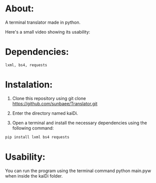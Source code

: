 # About: 

A terminal translator made in python.

Here's a small video showing its usability:

# Dependencies:
    lxml, bs4, requests

# Instalation:

1. Clone this repository using git clone https://github.com/sunbaee/Translator.git

2. Enter the directory named kaiDi.

3. Open a terminal and install the necessary dependencies using the following command:

```bash
pip install lxml bs4 requests
```

# Usability:

You can run the program using the terminal command python main.pyw when inside the kaiDi folder.